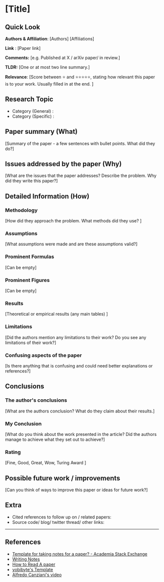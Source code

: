 # [Title]
## Quick Look

**Authors & Affiliation**: [Authors] [Affiliations]

**Link** : [Paper link]

**Comments:**  [e.g. Published at X / arXiv paper/ in review.]

**TLDR:** [One or at most two line summary.] 

**Relevance**: [Score between ⭐ and ⭐⭐⭐⭐⭐, stating how relevant this paper is to your work. Usually filled in at the end. ]

## Research Topic
- Category (General) :
- Category (Specific) :

## Paper summary (What)
[Summary of the paper - a few sentences with bullet points. What did they do?]

## Issues addressed by the paper (Why)
[What are the issues that the paper addresses? Describe the problem. Why did they write this paper?]

## Detailed Information (How)

### Methodology

[How did they approach the problem. What methods did they use? ]

### Assumptions
[What assumptions were made and are these assumptions valid?]

### Prominent Formulas

[Can be empty]

### Prominent Figures
[Can be empty]
### Results
[Theoretical or empirical results (any main tables) ]

### Limitations
[Did the authors mention any limitations to their work? Do you see any limitations of their work?]
### Confusing aspects of the paper
[Is there anything that is confusing and could need better explanations or references?]
## Conclusions
### The author's conclusions
[What are the authors conclusion? What do they claim about their results.]

### My Conclusion
[What do you think about the work presented in the article? Did the authors manage to achieve what they set out to achieve?]

### Rating

[Fine, Good, Great, Wow, Turing Award ]

## Possible future work / improvements

[Can you think of ways to improve this paper or ideas for future work?]

## Extra
- Cited references to follow up on / related papers:
- Source code/ blog/ twitter thread/ other links:
---
## References
- [Template for taking notes for a paper? - Academia Stack Exchange](https://academia.stackexchange.com/questions/17113/template-for-taking-notes-for-a-paper)
- [Writing Notes](https://www.owlnet.rice.edu/~cainproj/writingtips/notes2.pdf)
- [How to Read A paper](https://web.stanford.edu/class/ee384m/Handouts/HowtoReadPaper.pdf)
- [yobibyte's Template](https://twitter.com/y0b1byte/status/1364841802839302144?s=20)
- [Alfredo Canziani's video](https://youtu.be/5KSGNomPJTE?t=36)